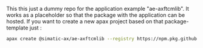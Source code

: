This this just a dummy repo for the application example "ae-axftcmlib". It works as a placeholder so that the package with the application can be hosted.
If you want to create a new apax project based on that package-template just :

```bash
apax create @simatic-ax/ae-axftcmlib --registry https://npm.pkg.github.com <your-new-projectname>
```
